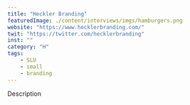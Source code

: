 ```yaml
---
title: "Heckler Branding"
featuredImage: ./content/interviews/imgs/hamburgers.png
website: "https://www.hecklerbranding.com/"
twit: "https://twitter.com/hecklerbranding"
inst: ""
category: "H"
tags:
    - SLU
    - small
    - branding
---
```


Description
